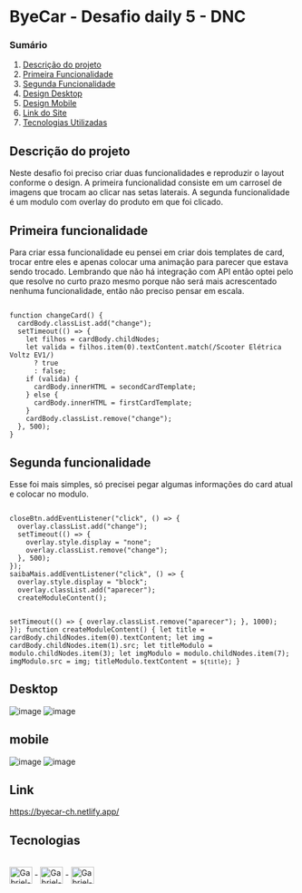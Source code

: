 # ByeCar - Desafio daily 5 - DNC 

### Sumário
<ol>
<li><a href="https://github.com/laurentino01/byecar/new/master?readme=1#descri%C3%A7%C3%A3o-do-projeto">Descrição do projeto</a></li>
<li><a href="https://github.com/laurentino01/byecar/new/master?readme=1#primeira-funcionalidade">Primeira Funcionalidade</a></li>
<li><a href="https://github.com/laurentino01/byecar/new/master?readme=1#segunda-funcionalidade">Segunda Funcionalidade</a></li>
<li><a href="https://github.com/laurentino01/byecar/new/master?readme=1#desktop">Design Desktop</a></br></li>
<li><a href="https://github.com/laurentino01/byecar/new/master?readme=1#mobile">Design Mobile</a></br></li>
<li><a href="https://github.com/laurentino01/byecar/new/master?readme=1#link">Link do Site</a></br></li>
<li><a href="https://github.com/laurentino01/byecar/new/master?readme=1#tecnologias">Tecnologias Utilizadas</a></br></li>
</ol>








## Descrição do projeto
Neste desafio foi preciso criar duas funcionalidades e reproduzir o layout conforme o design. 
A primeira funcionalidad consiste em um carrosel de imagens que trocam ao clicar nas setas laterais. 
A segunda funcionalidade é um modulo com overlay do produto em que foi clicado.


## Primeira funcionalidade

Para criar essa funcionalidade eu pensei em criar dois templates de card, trocar entre eles e apenas colocar uma animação para parecer que estava sendo trocado. 
Lembrando que não há integração com API então optei pelo que resolve no curto prazo mesmo porque não será mais acrescentado nenhuma funcionalidade, então não preciso pensar em escala. 

<code>
function changeCard() {
  cardBody.classList.add("change");
  setTimeout(() => {
    let filhos = cardBody.childNodes;
    let valida = filhos.item(0).textContent.match(/Scooter Elétrica Voltz EV1/)
      ? true
      : false;
    if (valida) {
      cardBody.innerHTML = secondCardTemplate;
    } else {
      cardBody.innerHTML = firstCardTemplate;
    }
    cardBody.classList.remove("change");
  }, 500);
}
</code>

## Segunda funcionalidade 

Esse foi mais simples, só precisei pegar algumas informações do card atual e colocar no modulo.

<code>
closeBtn.addEventListener("click", () => {
  overlay.classList.add("change");
  setTimeout(() => {
    overlay.style.display = "none";
    overlay.classList.remove("change");
  }, 500);
});
saibaMais.addEventListener("click", () => {
  overlay.style.display = "block";
  overlay.classList.add("aparecer");
  createModuleContent();

  setTimeout(() => {
    overlay.classList.remove("aparecer");
  }, 1000);
});
function createModuleContent() {
  let title = cardBody.childNodes.item(0).textContent;
  let img = cardBody.childNodes.item(1).src;
  let titleModulo = modulo.childNodes.item(3);
  let imgModulo = modulo.childNodes.item(7);
  imgModulo.src = img;
  titleModulo.textContent = `${title}`;
}
</code>

## Desktop
![image](https://user-images.githubusercontent.com/81561554/232319539-8c6b254b-5b51-42e3-a268-0c4850dc9540.png)
![image](https://user-images.githubusercontent.com/81561554/232319552-a85f86ce-ef50-47b4-91c6-613a7a85fa55.png)

## mobile
![image](https://user-images.githubusercontent.com/81561554/232319580-88c849ad-6260-4b38-a6dd-18e9003fbf91.png)
![image](https://user-images.githubusercontent.com/81561554/232319605-ced2ffe3-0fc7-4f5d-a6eb-f1735022428d.png)

## Link
https://byecar-ch.netlify.app/

## Tecnologias
<div style="display: inline_block"><br>
  <img align="center" alt="Gabriel-HTML" height="30" width="40" src="https://cdn.jsdelivr.net/gh/devicons/devicon/icons/html5/html5-original.svg"> -
  <img align="center" alt="Gabriel-CSS" height="30" width="40" src="https://cdn.jsdelivr.net/gh/devicons/devicon/icons/css3/css3-original.svg"> -
  <img align="center" alt="Gabriel-CSS" height="30" width="40" src="https://cdn.jsdelivr.net/gh/devicons/devicon/icons/javascript/javascript-original.svg">
</div>

